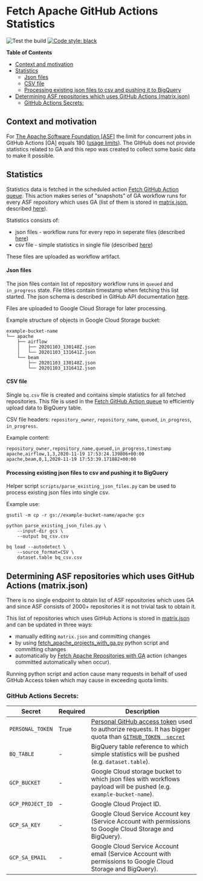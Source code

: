 <!--
    Licensed to the Apache Software Foundation (ASF) under one
    or more contributor license agreements.  See the NOTICE file
    distributed with this work for additional information
    regarding copyright ownership.  The ASF licenses this file
    to you under the Apache License, Version 2.0 (the
    "License"); you may not use this file except in compliance
    with the License.  You may obtain a copy of the License at

      http://www.apache.org/licenses/LICENSE-2.0

    Unless required by applicable law or agreed to in writing,
    software distributed under the License is distributed on an
    "AS IS" BASIS, WITHOUT WARRANTIES OR CONDITIONS OF ANY
    KIND, either express or implied.  See the License for the
    specific language governing permissions and limitations
    under the License.
-->

# Fetch Apache GitHub Actions Statistics

![Test the build](https://github.com/TobKed/fetch-apache-ga-stats/workflows/Test%20the%20build/badge.svg)
[![Code style: black](https://img.shields.io/badge/code%20style-black-000000.svg)](https://github.com/psf/black)

<!-- START doctoc generated TOC please keep comment here to allow auto update -->
<!-- DON'T EDIT THIS SECTION, INSTEAD RE-RUN doctoc TO UPDATE -->
**Table of Contents**

- [Context and motivation](#context-and-motivation)
- [Statistics](#statistics)
    - [Json files](#json-files)
    - [CSV file](#csv-file)
    - [Processing existing json files to csv and pushing it to BigQuery](#processing-existing-json-files-to-csv-and-pushing-it-to-bigquery)
- [Determining ASF repositories which uses GitHub Actions (matrix.json)](#determining-asf-repositories-which-uses-github-actions-matrixjson)
  - [GitHub Actions Secrets:](#github-actions-secrets)

<!-- END doctoc generated TOC please keep comment here to allow auto update -->

## Context and motivation

For [The Apache Software Foundation [ASF]](https://github.com/apache/) the limit for concurrent jobs in GitHub Actions [GA] equals 180
([usage limits](https://docs.github.com/en/free-pro-team@latest/actions/reference/usage-limits-billing-and-administration#usage-limits)).
The GItHub does not provide statistics related to GA and this repo was created to collect some basic data to make it possible.

## Statistics

Statistics data is fetched in the scheduled action [Fetch GitHub Action queue](.github/workflows/fetch-github-actions-queue.yml).
This action makes series of "snapshots" of GA workflow runs for every ASF repository which uses GA
(list of them is stored in [matrix.json](./matrix.json), described [here]((#determining-asf-repositories-which-uses-github-actions-matrixjson))).

Statistics consists of:

 * json files - workflow runs for every repo in seperate files (described [here]((#json-files)))
 * csv file - simple statistics in single file (described [here](#csv-file))

These files are uploaded as workflow artifact.

#### Json files

The json files contain list of repository workflow runs in `queued` and `in_progress` state.
File titles contain timestamp when fetching this list started.
The json schema is described in GitHub API documentation [here](https://docs.github.com/en/free-pro-team@latest/rest/reference/actions#list-workflow-runs-for-a-repository).

Files are uploaded to Google Cloud Storage for later processing.

Example structure of objects in Google Cloud Storage bucket:

```shell script
example-bucket-name
└── apache
    ├── airflow
    │   ├── 20201103_130148Z.json
    │   └── 20201103_131641Z.json
    └── beam
        ├── 20201103_130148Z.json
        └── 20201103_131641Z.json
```

#### CSV file

Single `bq.csv` file is created and contains simple statistics for all fetched repositories.
This file is used in the [Fetch GitHub Action queue](.github/workflows/fetch-github-actions-queue.yml)
to efficiently upload data to BigQuery table.

CSV file headers: `repository_owner`, `repository_name`, `queued`, `in_progress`, `in_progress`.

Example content:

```csv
repository_owner,repository_name,queued,in_progress,timestamp
apache,airflow,1,3,2020-11-19 17:53:24.139806+00:00
apache,beam,0,1,2020-11-19 17:53:39.171882+00:00
```

#### Processing existing json files to csv and pushing it to BigQuery

Helper script `scripts/parse_existing_json_files.py` can be used to process existing json files into single csv.

Example use:
```shell script
gsutil -m cp -r gs://example-bucket-name/apache gcs

python parse_existing_json_files.py \
    --input-dir gcs \
    --output bq_csv.csv

bq load --autodetect \
    --source_format=CSV \
    dataset.table bq_csv.csv
```

## Determining ASF repositories which uses GitHub Actions (matrix.json)

There is no single endpoint to obtain list of ASF repositories which uses GA and since ASF consists of 2000+
repositories it is not trivial task to obtain it.

This list of repositories which uses GitHub Actions is stored in [matrix.json](./matrix.json)
and can be updated in three ways:
 * manually editing `matrix.json` and committing changes
 * by using [fetch_apache_projects_with_ga.py](scripts/fetch_apache_projects_with_ga.py) python script and committing changes
 * automatically by [Fetch Apache Repositories with GA](.github/workflows/fetch-apache-repos-with-ga.yml) action (changes committed automatically when occur).

Running python script and action cause many requests in behalf of used GitHub Access token which may cause in exceeding quota limits.

### GitHub Actions Secrets:

| Secret           | Required | Description                                                                                                                                                                                                                                                                                                                                                  |
|------------------|----------|--------------------------------------------------------------------------------------------------------------------------------------------------------------------------------------------------------------------------------------------------------------------------------------------------------------------------------------------------------------|
| `PERSONAL_TOKEN` | True     | [Personal GitHub access token](https://docs.github.com/en/free-pro-team@latest/github/authenticating-to-github/creating-a-personal-access-token) used to authorize requests. It has bigger quota than [`GITHUB_TOKEN  secret`](https://docs.github.com/en/free-pro-team@latest/actions/reference/authentication-in-a-workflow#about-the-github_token-secret) |
| `BQ_TABLE`       | -        | BigQuery table reference to which simple statistics will be pushed (e.g. `dataset.table`).                                                                                                                                                                                                                                                                   |
| `GCP_BUCKET`     | -        | Google Cloud storage bucket to which json files with workflows payload will be pushed (e.g. `example-bucket-name`).                                                                                                                                                                                                                                          |
| `GCP_PROJECT_ID` | -        | Google Cloud Project ID.                                                                                                                                                                                                                                                                                                                                     |
| `GCP_SA_KEY`     | -        | Google Cloud Service Account key (Service Account with permissions to Google Cloud Storage and BigQuery).                                                                                                                                                                                                                                                    |
| `GCP_SA_EMAIL`   | -        | Google Cloud Service Account email (Service Account with permissions to Google Cloud Storage and BigQuery).                                                                                                                                                                                                                                                  |
